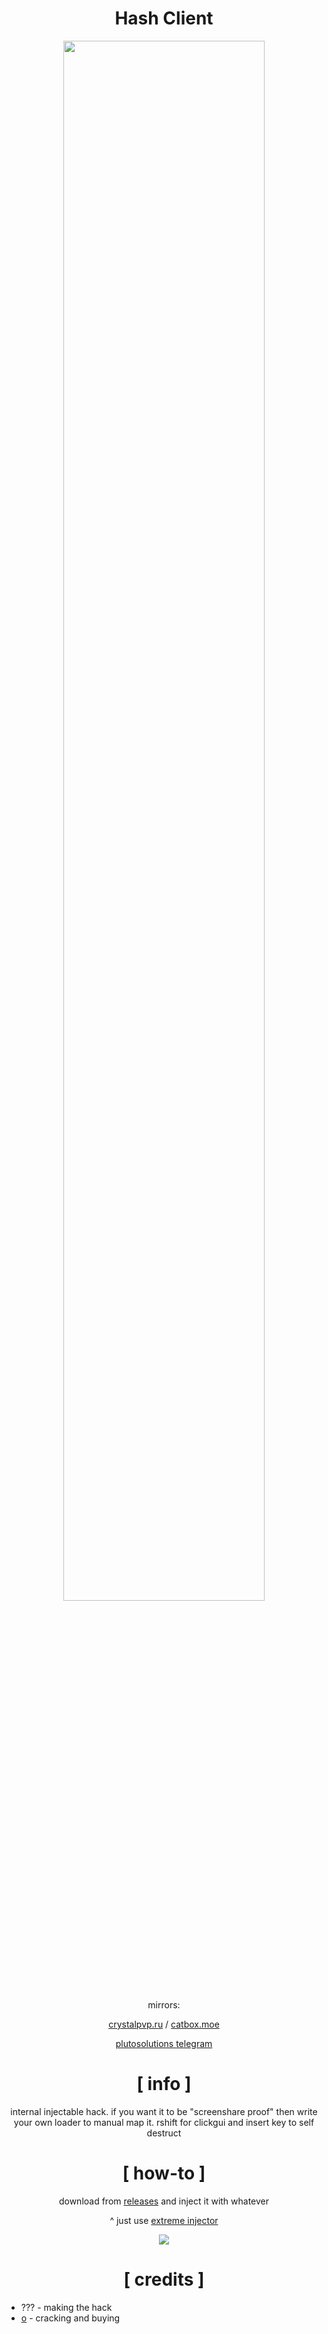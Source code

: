 <div align="center">

# Hash Client

<img src="https://crystalpvp.ru/hash/logo.png" width="80%" />

mirrors:
  
[crystalpvp.ru](https://crystalpvp.ru/hash/) / [catbox.moe](https://files.catbox.moe/pi53rp.zip)

[plutosolutions telegram](https://t.me/plutosolutions)

# [ info ]

internal injectable hack. if you want it to be "screenshare proof" then write your own loader to manual map it. rshift for clickgui and insert key to self destruct

# [ how-to ]

download from [releases](https://github.com/PlutoSolutions/Hash) and inject it with whatever

^ just use [extreme injector](https://github.com/master131/ExtremeInjector/releases/tag/v3.7.3) 

![](https://crystalpvp.ru/hash/Screenshot_5473.png)

# [ credits ]

</div>

+ ??? - making the hack
+ [o](https://github.com/frog) - cracking and buying
